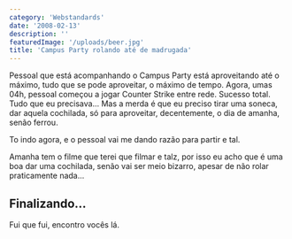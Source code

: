 ```yaml
---
category: 'Webstandards'
date: '2008-02-13'
description: ''
featuredImage: '/uploads/beer.jpg'
title: 'Campus Party rolando até de madrugada'
---
```


Pessoal que está acompanhando o Campus Party está aproveitando até o máximo, tudo que se pode aproveitar, o máximo de tempo. Agora, umas 04h, pessoal começou a jogar Counter Strike entre rede. Sucesso total. Tudo que eu precisava... Mas a merda é que eu preciso tirar uma soneca, dar aquela cochilada, só para aproveitar, decentemente, o dia de amanha, senão ferrou.

To indo agora, e o pessoal vai me dando razão para partir e tal.

Amanha tem o filme que terei que filmar e talz, por isso eu acho que é uma boa dar uma cochilada, senão vai ser meio bizarro, apesar de não rolar praticamente nada...

## Finalizando...

Fui que fui, encontro vocês lá.
